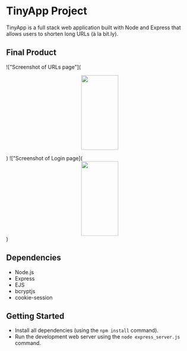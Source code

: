 # TinyApp Project

TinyApp is a full stack web application built with Node and Express that allows users to shorten long URLs (à la bit.ly).

## Final Product

!["Screenshot of URLs page"](<center>
  <img
    src="/Users/mingunchoi/Desktop/TinyApp - URLs.png"
    width="100"
    height="200"
  />
</center>
)
!["Screenshot of Login page](<center>
  <img
    src="/Users/mingunchoi/Desktop/TinyApp - Login page.png"
    width="100"
    height="200"
  />
</center>
)

## Dependencies

- Node.js
- Express
- EJS
- bcryptjs
- cookie-session

## Getting Started

- Install all dependencies (using the `npm install` command).
- Run the development web server using the `node express_server.js` command.